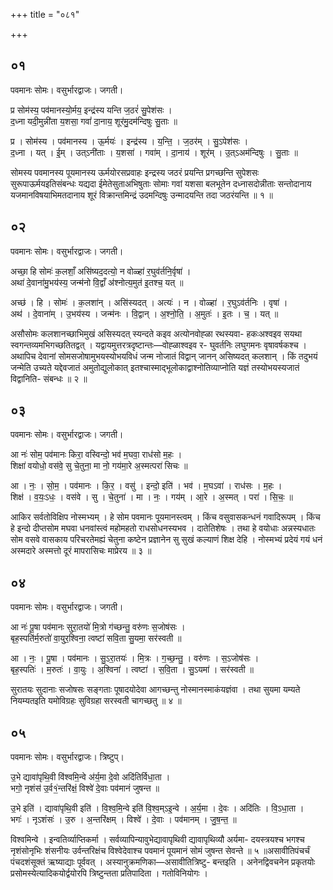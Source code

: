 +++
title = "०८१"

+++


## ०१
पवमानः सोमः। वसुर्भारद्वाजः। जगती।

प्र सोम॑स्य॒ पव॑मानस्यो॒र्मय॒ इन्द्र॑स्य यन्ति ज॒ठरं॑ सु॒पेश॑सः ।  
द॒ध्ना यदी॒मुन्नी॑ता य॒शसा॒ गवां॑ दा॒नाय॒ शूर॑मु॒दम॑न्दिषुः सु॒ताः ॥

प्र । सोम॑स्य । पव॑मानस्य । ऊ॒र्मयः॑ । इन्द्र॑स्य । य॒न्ति॒ । ज॒ठर॑म् । सु॒ऽपेश॑सः ।  
द॒ध्ना । यत् । ई॒म् । उत्ऽनी॑ताः । य॒शसा॑ । गवा॑म् । दा॒नाय॑ । शूर॑म् । उ॒त्ऽअम॑न्दिषुः । सु॒ताः ॥

सोमस्य पवमानस्य पूयमानस्य ऊर्मयोरसप्रवाहः इन्द्रस्य जठरं प्रयन्ति प्रगच्छन्ति सुपेशसः सुरूपाऊर्मयइतिसंबन्धः यद्यदा ईमेतेसुताअभिषुताः सोमाः गवां यशसा बलभूतेन दध्नासदोन्नीताः सन्तोदानाय यजमानविषयाभिमतदानाय शूरं विक्रान्तमिन्द्रं उदमन्दिषुः उन्मादयन्ति तदा जठरंयन्ति ॥ १ ॥

## ०२
पवमानः सोमः। वसुर्भारद्वाजः। जगती।

अच्छा॒ हि सोमः॑ क॒लशाँ॒ असि॑ष्यद॒दत्यो॒ न वोळ्हा॑ र॒घुव॑र्तनि॒र्वृषा॑ ।  
अथा॑ दे॒वाना॑मु॒भय॑स्य॒ जन्म॑नो वि॒द्वाँ अ॑श्नोत्य॒मुत॑ इ॒तश्च॒ यत् ॥

अच्छ॑ । हि । सोमः॑ । क॒लशा॑न् । असि॑स्यदत् । अत्यः॑ । न । वोळ्हा॑ । र॒घुऽव॑र्तनिः । वृषा॑ ।  
अथ॑ । दे॒वाना॑म् । उ॒भय॑स्य । जन्म॑नः । वि॒द्वान् । अ॒श्नो॒ति॒ । अ॒मुतः॑ । इ॒तः । च॒ । यत् ॥

असौसोमः कलशानच्छाभिमुखं असिस्यदत् स्यन्दते कइव अत्योनवोह्ळा रथस्यवा- हकःअश्वइव सयथा स्वगन्तव्यमभिगच्छतितद्वत् । यद्वायमुत्तरत्रदृष्टान्तः—वोह्ळाश्वइव र- घुवर्तनिः लघुगमनः वृषावर्षकश्च । अथापिच देवानां सोमसजोषामुभयस्योभयविधं जन्म नोजातं विद्वान् जानन् असिष्यदत् कलशान् । किं तदुभयं जन्मेति उच्यते यद्देवजातं अमुतोद्युलोकात् इतश्चास्माद्भूलोकाद्वाश्नोतिव्याप्नोति यज्ञं तस्योभयस्यजातं विद्वानिति- संबन्धः ॥ २ ॥

## ०३
पवमानः सोमः। वसुर्भारद्वाजः। जगती।

आ नः॑ सोम॒ पव॑मानः किरा॒ वस्विन्दो॒ भव॑ म॒घवा॒ राध॑सो म॒हः ।  
शिक्षा॑ वयोधो॒ वस॑वे॒ सु चे॒तुना॒ मा नो॒ गय॑मा॒रे अ॒स्मत्परा॑ सिचः ॥

आ । नः॒ । सो॒म॒ । पव॑मानः । कि॒र॒ । वसु॑ । इन्दो॒ इति॑ । भव॑ । म॒घऽवा॑ । राध॑सः । म॒हः ।  
शिक्ष॑ । व॒यः॒ऽधः॒ । वस॑वे । सु । चे॒तुना॑ । मा । नः॒ । गय॑म् । आ॒रे । अ॒स्मत् । परा॑ । सि॒चः॒ ॥

आकिर सर्वतोविक्षिप नोस्मभ्यम् । हे सोम पवमानः पूयमानस्त्वम् । किंच वसुवासकन्धनं गवादिरूपम् । किंच हे इन्दो दीप्तसोम मघवा धनवांस्त्वं महोमहतो राधसोधनस्यभव । दातेतिशेषः । तथा हे वयोधाः अन्नस्यधातः सोम वसवे वासकाय परिचरतेमह्यं चेतुना कष्टेन प्रज्ञानेन सु सुखं कल्याणं शिक्ष देहि । नोस्मभ्यं प्रदेयं गयं धनं अस्मदारे अस्मत्तो दूरं मापरासिचः माप्रेरय ॥ ३ ॥

## ०४
पवमानः सोमः। वसुर्भारद्वाजः। जगती।

आ नः॑ पू॒षा पव॑मानः सुरा॒तयो॑ मि॒त्रो ग॑च्छन्तु॒ वरु॑णः स॒जोष॑सः ।  
बृह॒स्पति॑र्म॒रुतो॑ वा॒युर॒श्विना॒ त्वष्टा॑ सवि॒ता सु॒यमा॒ सर॑स्वती ॥

आ । नः॒ । पू॒षा । पव॑मानः । सु॒ऽरा॒तयः॑ । मि॒त्रः । ग॒च्छ॒न्तु॒ । वरु॑णः । स॒ऽजोष॑सः ।  
बृह॒स्पतिः॑ । म॒रुतः॑ । वा॒युः । अ॒श्विना॑ । त्वष्टा॑ । स॒वि॒ता । सु॒ऽयमा॑ । सर॑स्वती ॥

सुरातयः सुदानाः सजोषसः सङ्गताः पूषादयोदेवा आगच्छन्तु नोस्मानस्माकंयज्ञंवा । तथा सुयमा यम्यते नियम्यतइति यमोविग्रहः सुविग्रहा सरस्वती चागच्छतु ॥ ४ ॥

## ०५
पवमानः सोमः। वसुर्भारद्वाजः। त्रिष्टुप्।

उ॒भे द्यावा॑पृथि॒वी वि॑श्वमि॒न्वे अ॑र्य॒मा दे॒वो अदि॑तिर्विधा॒ता ।  
भगो॒ नृशंस॑ उ॒र्व१॒॑न्तरि॑क्षं॒ विश्वे॑ दे॒वाः पव॑मानं जुषन्त ॥

उ॒भे इति॑ । द्यावा॑पृथि॒वी इति॑ । वि॒श्व॒मि॒न्वे इति॑ वि॒श्व॒म्ऽइ॒न्वे । अ॒र्य॒मा । दे॒वः । अदि॑तिः । वि॒ऽधा॒ता ।  
भगः॑ । नृऽशंसः॑ । उ॒रु । अ॒न्तरि॑क्षम् । विश्वे॑ । दे॒वाः । पव॑मानम् । जु॒ष॒न्त॒ ॥

विश्वमिन्वे । इन्वतिर्व्याप्तिकर्मा । सर्वव्यापिन्यावुभेद्यावापृथिवी द्यावापृथिव्यौ अर्यमा- दयस्त्रयश्च भगश्च नृशंसोनृभिः शंसनीयः उर्वन्तरिक्षंच विश्वेदेवाश्च पवमानं पूयमानं सोमं जुषन्त सेवन्ते ॥ ५ ॥असावीतिपंचर्चं पंचदशंसूक्तं ऋष्याद्याः पूर्ववत् । अस्यानुक्रमणिका—असावीतित्रिष्टु- बन्तइति । अनेनद्विवचनेन प्रकृतयोः प्रसोमस्येत्यादिकयोर्द्वयोरपि त्रिष्टुन्तता प्रतिपादिता । गतोविनियोगः ।